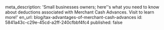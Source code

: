meta_description: 'Small businesses owners; here''s what you need to know about deductions associated with Merchant Cash Advances. Visit to learn more!'
en_url: blog/tax-advantages-of-merchant-cash-advances
id: 5841a43c-c29e-45cd-a2ff-240cfbbf4fc4
published: false
